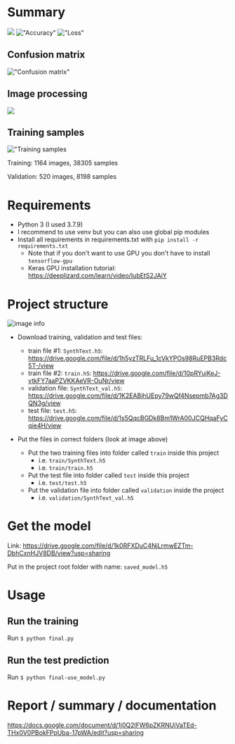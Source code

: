# Summary

![](images/raw_sample.png)
!["Accuracy"](images/accuracy.png)
!["Loss"](images/loss.png)

## Confusion matrix
!["Confusion matrix"](images/confusion.png)

## Image processing
![](images/example.png)

## Training samples
!["Training samples](images/training.png)



Training: 1164 images, 38305 samples


Validation: 520 images, 8198 samples

# Requirements

* Python 3 (I used 3.7.9)
* I recommend to use venv but you can also use global pip modules
* Install all requirements in requirements.txt with `pip install -r requirements.txt`
  * Note that if you don't want to use GPU you don't have to install `tensorflow-gpu`
  * Keras GPU installation tutorial: https://deeplizard.com/learn/video/IubEtS2JAiY

# Project structure
![image info](images/project_structure.png)

* Download training, validation and test files:
  * train file #1: `SynthText.h5`: https://drive.google.com/file/d/1h5yzTRLFu_1cVkYPOs98RuEPB3Rdc5T-/view
  * train file #2: `train.h5`: https://drive.google.com/file/d/10pRYujKeJ-vtkFY7aaPZVKKAeVR-OuNr/view
  * validation file: `SynthText_val.h5`: https://drive.google.com/file/d/1K2EABjhUEpy79wQf4Nsepmb7Ag3DQN3g/view
  * test file: `test.h5`: https://drive.google.com/file/d/1s5QqcBGDk8Bm1WrA00JCQHqaFyCqie4H/view
  
* Put the files in correct folders (look at image above)
  * Put the two training files into folder called `train` inside this project
    * i.e. `train/SynthText.h5`
    * i.e. `train/train.h5`
  * Put the test file into folder called `test` inside this project
    * i.e. `test/test.h5`
  * Put the validation file into folder called `validation` inside the project
    * i.e. `validation/SynthText_val.h5`

# Get the model

Link: https://drive.google.com/file/d/1k0RFXDuC4NjLrmwEZTm-DbhCxnHJV8DB/view?usp=sharing


Put in the project root folder with name: `saved_model.h5`

# Usage

## Run the training

Run `$ python final.py`

## Run the test prediction

Run `$ python final-use_model.py`

# Report / summary / documentation

https://docs.google.com/document/d/1j0Q2lFW6pZKRNUjVaTEd-THx0V0PBokFPpUba-17pWA/edit?usp=sharing
